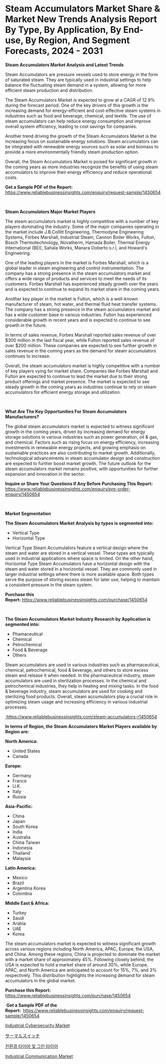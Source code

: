 <p><h1>Steam Accumulators Market Share & Market New Trends Analysis Report By Type, By Application, By End-use, By Region, And Segment Forecasts, 2024 - 2031</h1></p><p><strong>Steam Accumulators Market Analysis and Latest Trends</strong></p>
<p><p>Steam Accumulators are pressure vessels used to store energy in the form of saturated steam. They are typically used in industrial settings to help balance the fluctuating steam demand in a system, allowing for more efficient steam production and distribution.</p><p>The Steam Accumulators Market is expected to grow at a CAGR of 12.9% during the forecast period. One of the key drivers of this growth is the increasing demand for energy-efficient and cost-effective steam systems in industries such as food and beverage, chemical, and textile. The use of steam accumulators can help reduce energy consumption and improve overall system efficiency, leading to cost savings for companies.</p><p>Another trend driving the growth of the Steam Accumulators Market is the increasing focus on sustainable energy solutions. Steam accumulators can be integrated with renewable energy sources such as solar and biomass to provide a more environmentally friendly steam production option.</p><p>Overall, the Steam Accumulators Market is poised for significant growth in the coming years as more industries recognize the benefits of using steam accumulators to improve their energy efficiency and reduce operational costs.</p></p>
<p><strong>Get a Sample PDF of the Report:&nbsp;</strong> <a href="https://www.reliablebusinessinsights.com/enquiry/request-sample/1450654">https://www.reliablebusinessinsights.com/enquiry/request-sample/1450654</a></p>
<p>&nbsp;</p>
<p><strong>Steam Accumulators Major Market Players</strong></p>
<p><p>The steam accumulators market is highly competitive with a number of key players dominating the industry. Some of the major companies operating in the market include J.B.Collitt Engineering, Thermodyne Engineering Systems, Forbes Marshall, Industrial Steam, Cannon Boiler Works, Fulton, Bosch Thermotechnology, Novatherm, Hamada Boiler, Thermal Energy International (BEI), Sahala Works, Manara Ooberto s.r.l, and Howard's Engineering.</p><p>One of the leading players in the market is Forbes Marshall, which is a global leader in steam engineering and control instrumentation. The company has a strong presence in the steam accumulators market and offers a wide range of products and services to meet the needs of its customers. Forbes Marshall has experienced steady growth over the years and is expected to continue to expand its market share in the coming years.</p><p>Another key player in the market is Fulton, which is a well-known manufacturer of steam, hot water, and thermal fluid heat transfer systems. The company has a strong presence in the steam accumulators market and has a wide customer base in various industries. Fulton has experienced considerable growth in recent years and is expected to continue to see growth in the future.</p><p>In terms of sales revenue, Forbes Marshall reported sales revenue of over $300 million in the last fiscal year, while Fulton reported sales revenue of over $200 million. These companies are expected to see further growth in sales revenue in the coming years as the demand for steam accumulators continues to increase.</p><p>Overall, the steam accumulators market is highly competitive with a number of key players vying for market share. Companies like Forbes Marshall and Fulton are expected to continue to lead the market due to their strong product offerings and market presence. The market is expected to see steady growth in the coming years as industries continue to rely on steam accumulators for efficient energy storage and utilization.</p></p>
<p>&nbsp;</p>
<p><strong>What Are The Key Opportunities For Steam Accumulators Manufacturers?</strong></p>
<p><p>The global steam accumulators market is expected to witness significant growth in the coming years, driven by increasing demand for energy storage solutions in various industries such as power generation, oil & gas, and chemical. Factors such as rising focus on energy efficiency, increasing investments in renewable energy projects, and growing emphasis on sustainable practices are also contributing to market growth. Additionally, technological advancements in steam accumulator design and construction are expected to further boost market growth. The future outlook for the steam accumulators market remains positive, with opportunities for further expansion and innovation in the sector.</p></p>
<p><strong>Inquire or Share Your Questions If Any Before Purchasing This Report:</strong> <a href="https://www.reliablebusinessinsights.com/enquiry/pre-order-enquiry/1450654">https://www.reliablebusinessinsights.com/enquiry/pre-order-enquiry/1450654</a></p>
<p>&nbsp;</p>
<p><strong>Market Segmentation</strong></p>
<p><strong>The Steam Accumulators Market Analysis by types is segmented into:</strong></p>
<p><ul><li>Vertical Type</li><li>Horizontal Type</li></ul></p>
<p><p>Vertical Type Steam Accumulators feature a vertical design where the steam and water are stored in a vertical vessel. These types are typically used in industrial applications where space is limited. On the other hand, Horizontal Type Steam Accumulators have a horizontal design with the steam and water stored in a horizontal vessel. They are commonly used in larger industrial settings where there is more available space. Both types serve the purpose of storing excess steam for later use, helping to maintain a consistent pressure in the steam system.</p></p>
<p><strong>Purchase this Report:&nbsp;</strong><a href="https://www.reliablebusinessinsights.com/purchase/1450654">https://www.reliablebusinessinsights.com/purchase/1450654</a></p>
<p>&nbsp;</p>
<p><strong>The Steam Accumulators Market Industry Research by Application is segmented into:</strong></p>
<p><ul><li>Phamaceutical</li><li>Chemical</li><li>Petrochemical</li><li>Food & Beverage</li><li>Others</li></ul></p>
<p><p>Steam accumulators are used in various industries such as pharmaceutical, chemical, petrochemical, food & beverage, and others to store excess steam and release it when needed. In the pharmaceutical industry, steam accumulators are used in sterilization processes. In the chemical and petrochemical industries, they help in heating and mixing tasks. In the food & beverage industry, steam accumulators are used for cooking and sterilizing food products. Overall, steam accumulators play a crucial role in optimizing steam usage and increasing efficiency in various industrial processes.</p></p>
<p><a href="https://www.reliablebusinessinsights.com/steam-accumulators-r1450654">&nbsp;https://www.reliablebusinessinsights.com/steam-accumulators-r1450654</a></p>
<p><strong>In terms of Region, the Steam Accumulators Market Players available by Region are:</strong></p>
<p>
    <p> <strong> North America: </strong>
        <ul>
            <li>United States</li>
            <li>Canada</li>
        </ul>
        </p> 
    <p> <strong> Europe: </strong>
        <ul>
            <li>Germany</li>
            <li>France</li>
            <li>U.K.</li>
            <li>Italy</li>
            <li>Russia</li>
        </ul>
        </p> 
    <p> <strong> Asia-Pacific: </strong>
        <ul>
            <li>China</li>
            <li>Japan</li>
            <li>South Korea</li>
            <li>India</li>
            <li>Australia</li>
            <li>China Taiwan</li>
            <li>Indonesia</li>
            <li>Thailand</li>
            <li>Malaysia</li>
        </ul>
        </p> 
    <p> <strong> Latin America: </strong>
        <ul>
            <li>Mexico</li>
            <li>Brazil</li>
            <li>Argentina Korea</li>
            <li>Colombia</li>
        </ul>
        </p> 
    <p> <strong> Middle East & Africa: </strong>
        <ul>
            <li>Turkey</li>
            <li>Saudi</li>
            <li>Arabia</li>
            <li>UAE</li>
            <li>Korea</li>
        </ul>
    </p>
    </p>
<p><p>The steam accumulators market is expected to witness significant growth across various regions including North America, APAC, Europe, the USA, and China. Among these regions, China is projected to dominate the market with a market share of approximately 45%. Following closely behind, the USA is expected to hold a market share of around 30%, while Europe, APAC, and North America are anticipated to account for 15%, 7%, and 3% respectively. This distribution highlights the increasing demand for steam accumulators in the global market.</p></p>
<p><strong>Purchase this Report: </strong><a href="https://www.reliablebusinessinsights.com/purchase/1450654">https://www.reliablebusinessinsights.com/purchase/1450654</a></p>
<p>&nbsp;<strong>Get a Sample PDF of the Report:&nbsp;&nbsp;</strong><a href="https://www.reliablebusinessinsights.com/enquiry/request-sample/1450654">https://www.reliablebusinessinsights.com/enquiry/request-sample/1450654</a></p>
<p><strong></strong></p>
<p><p><a href="https://github.com/elizabethdagraca/Market-Research-Report-List-3/blob/main/industrial-cybersecurity-market.md">Industrial Cybersecurity Market</a></p><p><a href="https://github.com/andym141978/Market-Research-Report-List-2/blob/main/9270618154707.md">サーマルスイッチ</a></p><p><a href="https://github.com/HarrisonKitto2022/Market-Research-Report-List-1/blob/main/9514586165365.md">친환경 타이어 및 그린 타이어</a></p><p><a href="https://github.com/santosh758595/Market-Research-Report-List-5/blob/main/industrial-communication-market.md">Industrial Communication Market</a></p></p>